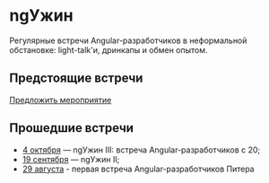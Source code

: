 # ngУжин

Регулярные встречи Angular-разработчиков в неформальной обстановке: light-talk'и, дринкапы и обмен опытом.

## Предстоящие встречи

<a href="https://github.com/in100gramm/events/issues/new?assignees=Realetive&labels=&template=-----------------.md&title=%D0%9D%D0%B0%D0%B7%D0%B2%D0%B0%D0%BD%D0%B8%D0%B5+%D0%BC%D0%B5%D1%80%D0%BE%D0%BF%D1%80%D0%B8%D1%8F%D1%82%D0%B8%D1%8F">Предложить мероприятие</a>

## Прошедшие встречи

- [4 октября](/events/2019/10/2019.10.04.md) — ngУжин III: встреча Angular-разработчиков с 20;
- [19 сентября](/events/2019/09/2019.09.19.md) — ngУжин II;
- [29 августа](/events/2019/08/2019.08.29.md) - первая встреча Angular-разработчиков Питера